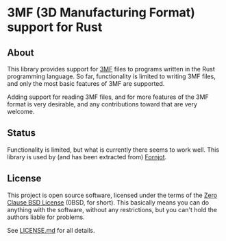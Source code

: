 # 3MF (3D Manufacturing Format) support for Rust

## About

This library provides support for [3MF] files to programs written in the Rust programming language. So far, functionality is limited to writing 3MF files, and only the most basic features of 3MF are supported.

Adding support for reading 3MF files, and for more features of the 3MF format is very desirable, and any contributions toward that are very welcome.


[3MF]: https://en.wikipedia.org/wiki/3D_Manufacturing_Format


## Status

Functionality is limited, but what is currently there seems to work well. This library is used by (and has been extracted from) [Fornjot].

[Fornjot]: https://github.com/hannobraun/fornjot


## License

This project is open source software, licensed under the terms of the [Zero Clause BSD License] (0BSD, for short). This basically means you can do anything with the software, without any restrictions, but you can't hold the authors liable for problems.

See [LICENSE.md] for all details.

[Zero Clause BSD License]: https://opensource.org/licenses/0BSD
[LICENSE.md]: https://github.com/hannobraun/3mf-rs/blob/main/LICENSE.md
